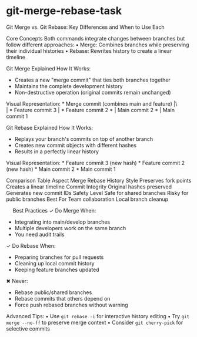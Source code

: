 # git-merge-rebase-task

Git Merge vs. Git Rebase: Key Differences and When to Use Each

Core Concepts
Both commands integrate changes between branches but follow different approaches:
• Merge: Combines branches while preserving their individual histories
• Rebase: Rewrites history to create a linear timeline

Git Merge Explained
How It Works:
- Creates a new "merge commit" that ties both branches together
- Maintains the complete development history
- Non-destructive operation (original commits remain unchanged)

Visual Representation:
    *   Merge commit (combines main and feature)
    |\  
    | * Feature commit 3
    | * Feature commit 2
    * | Main commit 2
    * | Main commit 1

Git Rebase Explained
How It Works:
- Replays your branch's commits on top of another branch
- Creates new commit objects with different hashes
- Results in a perfectly linear history

Visual Representation:
    * Feature commit 3 (new hash)
    * Feature commit 2 (new hash)
    * Main commit 2
    * Main commit 1

Comparison Table
Aspect	Merge	Rebase
History Style	Preserves fork points	Creates a linear timeline
Commit Integrity	Original hashes preserved	Generates new commit IDs
Safety Level	Safe for shared branches	Risky for public branches
Best For	Team collaboration	Local branch cleanup

 
Best Practices
✓ Do Merge When:
  - Integrating into main/develop branches
  - Multiple developers work on the same branch
  - You need audit trails

✓ Do Rebase When:
  - Preparing branches for pull requests
  - Cleaning up local commit history
  - Keeping feature branches updated

✖ Never:
  - Rebase public/shared branches
  - Rebase commits that others depend on
  - Force push rebased branches without warning

Advanced Tips:
• Use `git rebase -i` for interactive history editing
• Try `git merge --no-ff` to preserve merge context
• Consider `git cherry-pick` for selective commits
